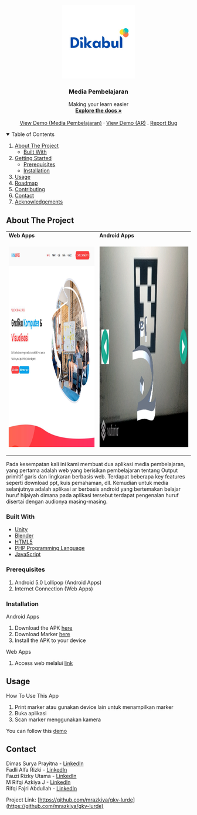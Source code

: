 <!--
*** Thanks for checking out the Best-README-Template. If you have a suggestion
*** that would make this better, please fork the repo and create a pull request
*** or simply open an issue with the tag "enhancement".
*** Thanks again! Now go create something AMAZING! :D
-->



<!-- PROJECT SHIELDS -->
<!--
*** I'm using markdown "reference style" links for readability.
*** Reference links are enclosed in brackets [ ] instead of parentheses ( ).
*** See the bottom of this document for the declaration of the reference variables
*** for contributors-url, forks-url, etc. This is an optional, concise syntax you may use.
*** https://www.markdownguide.org/basic-syntax/#reference-style-links
-->



<!-- PROJECT LOGO -->
<br />
<p align="center">
  <a href="https://github.com/othneildrew/Best-README-Template">
    <img src="assets/logo.jpeg" alt="Logo" width="200" height="200">
  </a>

  <h3 align="center">Media Pembelajaran</h3>

  <p align="center">
    Making your learn easier
    <br />
    <a href="https://github.com/mrazkiya/gkv-lurde/"><strong>Explore the docs »</strong></a>
    <br />
    <br />
    <a href="https://youtu.be/6pdZGNVzaKw">View Demo (Media Pembelajaran)</a>
    ·
    <a href="https://youtu.be/6pdZGNVzaKw">View Demo (AR)</a>
    .
    <a href="https://github.com/windaangellina/RustDetector/issues">Report Bug</a>
  </p>
</p>



<!-- TABLE OF CONTENTS -->
<details open="open">
  <summary>Table of Contents</summary>
  <ol>
    <li>
      <a href="#about-the-project">About The Project</a>
      <ul>
        <li><a href="#built-with">Built With</a></li>
      </ul>
    </li>
    <li>
      <a href="#getting-started">Getting Started</a>
      <ul>
        <li><a href="#prerequisites">Prerequisites</a></li>
        <li><a href="#installation">Installation</a></li>
      </ul>
    </li>
    <li><a href="#usage">Usage</a></li>
    <li><a href="#roadmap">Roadmap</a></li>
    <li><a href="#contributing">Contributing</a></li>
<!--     <li><a href="#license">License</a></li> -->
    <li><a href="#contact">Contact</a></li>
    <li><a href="#acknowledgements">Acknowledgements</a></li>
  </ol>
</details>



<!-- ABOUT THE PROJECT -->
## About The Project

<table>
    <tr>
        <td><strong>     Web Apps          </strong></td>
        <td><strong>  Android Apps     </strong></td>
    </tr>
    <tr>
        <td>
          <span>&nbsp;&nbsp;&nbsp;&nbsp;&nbsp;&nbsp;&nbsp;&nbsp;</span>
          <img src="assets/web.JPG" alt="Logo" width="350" height="546.5">
          <span>&nbsp;&nbsp;&nbsp;&nbsp;&nbsp;&nbsp;&nbsp;&nbsp;</span>
        </td>
        <td>
          <span>&nbsp;&nbsp;&nbsp;&nbsp;&nbsp;&nbsp;&nbsp;&nbsp;</span>
          <img src="assets/android.jpg" alt="Logo" width="350" height="546.5">
          <span>&nbsp;&nbsp;&nbsp;&nbsp;&nbsp;&nbsp;&nbsp;&nbsp;</span>
      </td>
    </tr>
</table>
    
Pada kesempatan kali ini kami membuat dua aplikasi media pembelajaran, yang pertama adalah web yang berisikan pembelajaran tentang Output primitif garis dan lingkaran berbasis web. Terdapat beberapa key features seperti download ppt, kuis pemahaman, dll. Kemudian untuk media selanjutnya adalah aplikasi ar berbasis android yang bertemakan belajar huruf hijaiyah dimana pada aplikasi tersebut terdapat pengenalan huruf disertai dengan audionya masing-masing.


### Built With

* [Unity](https://unity.com/)
* [Blender](https://www.blender.org/)
* [HTML5](https://cloud.google.com)
* [PHP Programming Language](https://www.php.net/)
* [JavaScript](https://www.javascript.com/)



### Prerequisites

1. Android 5.0 Lollipop (Android Apps)
2. Internet Connection (Web Apps)

### Installation

Android Apps
1. Download the APK [here](https://bit.ly/DikobulAPK)
2. Download Marker [here]()
3. Install the APK to your device


Web Apps
1. Access web melalui [link](http://gkvlurde.logart.id/) 



<!-- USAGE EXAMPLES -->
## Usage

How To Use This App
1. Print marker atau gunakan device lain untuk menampilkan marker
2. Buka aplikasi
3. Scan marker menggunakan kamera

You can follow this [demo](https://youtu.be/ERyjl43uAzk)




<!-- CONTACT -->
## Contact

Dimas Surya Prayitna - [LinkedIn](https://www.linkedin.com/in/auboktav/)  <br>
Fadli Alfa Rizki - [LinkedIn](https://www.linkedin.com/in/hendra-lingga-wijaya-955b80207/)  <br>
Fauzi Rizky Utama - [LinkedIn](https://www.linkedin.com/in/lenyarinda/)  <br>
M Rifqi Azkiya J - [LinkedIn](https://www.linkedin.com/in/mrazkiya/)  <br>
Rifqi Fajri Abdullah - [LinkedIn](http://www.linkedin.com/in/rudiharyanto/) <br>

Project Link: [https://github.com/mrazkiya/gkv-lurde](https://github.com/mrazkiya/gkv-lurde)






<!-- MARKDOWN LINKS & IMAGES -->
<!-- https://www.markdownguide.org/basic-syntax/#reference-style-links -->
[contributors-shield]: https://img.shields.io/github/contributors/othneildrew/Best-README-Template.svg?style=for-the-badge
[contributors-url]: https://github.com/othneildrew/Best-README-Template/graphs/contributors
[forks-shield]: https://img.shields.io/github/forks/othneildrew/Best-README-Template.svg?style=for-the-badge
[forks-url]: https://github.com/othneildrew/Best-README-Template/network/members
[stars-shield]: https://img.shields.io/github/stars/othneildrew/Best-README-Template.svg?style=for-the-badge
[stars-url]: https://github.com/othneildrew/Best-README-Template/stargazers
[issues-shield]: https://img.shields.io/github/issues/othneildrew/Best-README-Template.svg?style=for-the-badge
[issues-url]: https://github.com/othneildrew/Best-README-Template/issues
[license-shield]: https://img.shields.io/github/license/othneildrew/Best-README-Template.svg?style=for-the-badge
[license-url]: https://github.com/othneildrew/Best-README-Template/blob/master/LICENSE.txt
[linkedin-shield]: https://img.shields.io/badge/-LinkedIn-black.svg?style=for-the-badge&logo=linkedin&colorB=555
[linkedin-url]: https://linkedin.com/in/othneildrew
[product-screenshot]: images/screenshot.png
